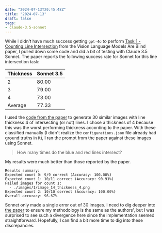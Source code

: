 ```yaml
---
date: "2024-07-13T20:45:48Z"
title: "2024-07-13"
draft: false
tags:
- claude-3.5-sonnet
---
```


While I didn't have much success getting `gpt-4o` to perform [Task 1 - Counting Line Intersection](https://github.com/anguyen8/vision-llms-are-blind/tree/main?tab=readme-ov-file#task-1---counting-line-intersection) from the Vision Language Models Are Blind paper, I pulled down some code and did a bit of testing with Claude 3.5 Sonnet.
The paper reports the following success rate for Sonnet for this line intersection task:

| Thickness | Sonnet 3.5 |
|-----------|------------|
| 2         | 80.00      |
| 3         | 79.00      |
| 4         | 73.00      |
| Average   | 77.33      |

I used the [code from the paper](https://github.com/anguyen8/vision-llms-are-blind/blob/main/src/LineIntersection/GenerateSamples.ipynb) to generate 30 similar images with line thickness 4 of intersecting (or not) lines.
I chose a thickness of 4 because this was the worst performing thickness according to the paper.
With these classified manually (I didn't realize the `configurations.json` file already had ground truths in it), I ran the prompt from the paper against these images using Sonnet.

> How many times do the blue and red lines intersect?

My results were much better than those reported by the paper.

```
Results summary:
Expected count 0: 9/9 correct (Accuracy: 100.00%)
Expected count 1: 10/11 correct (Accuracy: 90.91%)
Failed images for count 1:
  - ./images/1/image_14_thickness_4.png
Expected count 2: 10/10 correct (Accuracy: 100.00%)
Overall accuracy: 96.67%
```

Sonnet only made a single error out of 30 images.
I need to dig deeper into [the paper](https://arxiv.org/pdf/2407.06581) to ensure my methodology is the same as the authors', but I was surprised to see such a divergence here since the implementation seemed straightforward.
Hopefully, I can find a bit more time to dig into these discrepancies.
